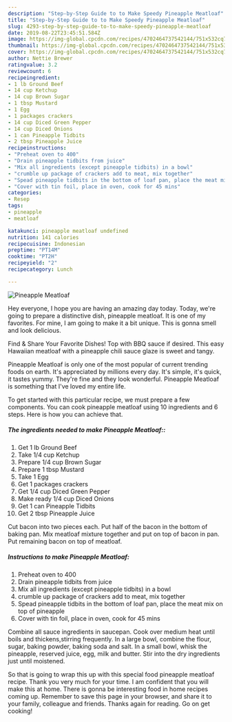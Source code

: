 ```yaml
---
description: "Step-by-Step Guide to to Make Speedy Pineapple Meatloaf"
title: "Step-by-Step Guide to to Make Speedy Pineapple Meatloaf"
slug: 4293-step-by-step-guide-to-to-make-speedy-pineapple-meatloaf
date: 2019-08-22T23:45:51.584Z
image: https://img-global.cpcdn.com/recipes/4702464737542144/751x532cq70/pineapple-meatloaf-recipe-main-photo.jpg
thumbnail: https://img-global.cpcdn.com/recipes/4702464737542144/751x532cq70/pineapple-meatloaf-recipe-main-photo.jpg
cover: https://img-global.cpcdn.com/recipes/4702464737542144/751x532cq70/pineapple-meatloaf-recipe-main-photo.jpg
author: Nettie Brewer
ratingvalue: 3.2
reviewcount: 6
recipeingredient:
- 1 lb Ground Beef
- 14 cup Ketchup
- 14 cup Brown Sugar
- 1 tbsp Mustard
- 1 Egg
- 1 packages crackers
- 14 cup Diced Green Pepper
- 14 cup Diced Onions
- 1 can Pineapple Tidbits
- 2 tbsp Pineapple Juice
recipeinstructions:
- "Preheat oven to 400"
- "Drain pineapple tidbits from juice"
- "Mix all ingredients (except pineapple tidbits) in a bowl"
- "crumble up package of crackers add to meat, mix together"
- "Spead pineapple tidbits in the bottom of loaf pan, place the meat mix on top of pineapple"
- "Cover with tin foil, place in oven, cook for 45 mins"
categories:
- Resep
tags:
- pineapple
- meatloaf

katakunci: pineapple meatloaf undefined
nutrition: 141 calories
recipecuisine: Indonesian
preptime: "PT14M"
cooktime: "PT2H"
recipeyield: "2"
recipecategory: Lunch

---
```



![Pineapple Meatloaf](https://img-global.cpcdn.com/recipes/4702464737542144/751x532cq70/pineapple-meatloaf-recipe-main-photo.jpg)

Hey everyone, I hope you are having an amazing day today. Today, we're going to prepare a distinctive dish, pineapple meatloaf. It is one of my favorites. For mine, I am going to make it a bit unique. This is gonna smell and look delicious.

Find &amp; Share Your Favorite Dishes! Top with BBQ sauce if desired. This easy Hawaiian meatloaf with a pineapple chili sauce glaze is sweet and tangy.

Pineapple Meatloaf is only one of the most popular of current trending foods on earth. It's appreciated by millions every day. It's simple, it's quick, it tastes yummy. They're fine and they look wonderful. Pineapple Meatloaf is something that I've loved my entire life.


To get started with this particular recipe, we must prepare a few components. You can cook pineapple meatloaf using 10 ingredients and 6 steps. Here is how you can achieve that.

##### The ingredients needed to make Pineapple Meatloaf::

1. Get 1 lb Ground Beef
1. Take 1/4 cup Ketchup
1. Prepare 1/4 cup Brown Sugar
1. Prepare 1 tbsp Mustard
1. Take 1 Egg
1. Get 1 packages crackers
1. Get 1/4 cup Diced Green Pepper
1. Make ready 1/4 cup Diced Onions
1. Get 1 can Pineapple Tidbits
1. Get 2 tbsp Pineapple Juice


Cut bacon into two pieces each. Put half of the bacon in the bottom of baking pan. Mix meatloaf mixture together and put on top of bacon in pan. Put remaining bacon on top of meatloaf. 

##### Instructions to make Pineapple Meatloaf:

1. Preheat oven to 400
1. Drain pineapple tidbits from juice
1. Mix all ingredients (except pineapple tidbits) in a bowl
1. crumble up package of crackers add to meat, mix together
1. Spead pineapple tidbits in the bottom of loaf pan, place the meat mix on top of pineapple
1. Cover with tin foil, place in oven, cook for 45 mins


Combine all sauce ingredients in saucepan. Cook over medium heat until boils and thickens,stirring frequently. In a large bowl, combine the flour, sugar, baking powder, baking soda and salt. In a small bowl, whisk the pineapple, reserved juice, egg, milk and butter. Stir into the dry ingredients just until moistened. 

So that is going to wrap this up with this special food pineapple meatloaf recipe. Thank you very much for your time. I am confident that you will make this at home. There is gonna be interesting food in home recipes coming up. Remember to save this page in your browser, and share it to your family, colleague and friends. Thanks again for reading. Go on get cooking!
